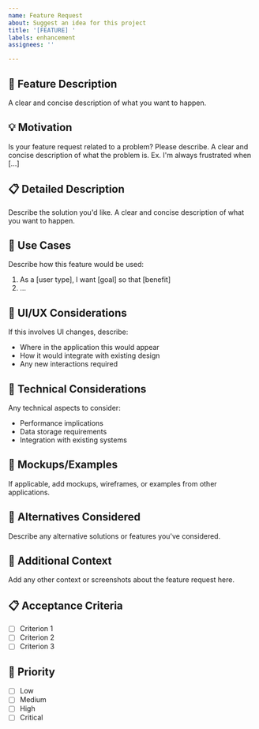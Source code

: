 ```yaml
---
name: Feature Request
about: Suggest an idea for this project
title: '[FEATURE] '
labels: enhancement
assignees: ''

---
```


## 🚀 Feature Description
A clear and concise description of what you want to happen.

## 💡 Motivation
Is your feature request related to a problem? Please describe.
A clear and concise description of what the problem is. Ex. I'm always frustrated when [...]

## 📋 Detailed Description
Describe the solution you'd like.
A clear and concise description of what you want to happen.

## 🔄 Use Cases
Describe how this feature would be used:
1. As a [user type], I want [goal] so that [benefit]
2. ...

## 🎨 UI/UX Considerations
If this involves UI changes, describe:
- Where in the application this would appear
- How it would integrate with existing design
- Any new interactions required

## 🔧 Technical Considerations
Any technical aspects to consider:
- Performance implications
- Data storage requirements
- Integration with existing systems

## 📸 Mockups/Examples
If applicable, add mockups, wireframes, or examples from other applications.

## 🔄 Alternatives Considered
Describe any alternative solutions or features you've considered.

## 📝 Additional Context
Add any other context or screenshots about the feature request here.

## 📋 Acceptance Criteria
- [ ] Criterion 1
- [ ] Criterion 2
- [ ] Criterion 3

## 🎯 Priority
- [ ] Low
- [ ] Medium
- [ ] High
- [ ] Critical

